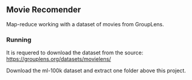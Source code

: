 ## Movie Recomender
Map-reduce working with a dataset of movies from GroupLens.

### Running
It is requered to download the dataset from the source:
https://grouplens.org/datasets/movielens/

Download the ml-100k dataset and extract one folder above this project.
